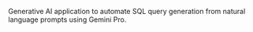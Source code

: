 Generative AI application to automate SQL query generation from natural language prompts using Gemini Pro.
